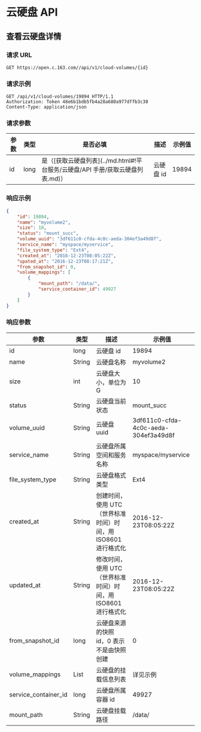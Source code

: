 #  云硬盘 API

## 查看云硬盘详情

### 请求 URL

`GET https://open.c.163.com//api/v1/cloud-volumes/{id}`

### 请求示例

```http
GET /api/v1/cloud-volumes/19894 HTTP/1.1
Authorization: Token 48e6b1bdb5fb4a28a680a977dffb3c30
Content-Type: application/json
```
### 请求参数


| 参数 | 类型 |                                          是否必填                                         |    描述   | 示例值 |
|------|------|-------------------------------------------------------------------------------------------|-----------|--------|
| id   | long | 是（[获取云硬盘列表](../md.html#!平台服务/云硬盘/API 手册/获取云硬盘列表.md)） | 云硬盘 id |  19894 |

### 响应示例

```json
{
    "id": 19894, 
    "name": "myvolume2", 
    "size": 10, 
    "status": "mount_succ", 
    "volume_uuid": "3df611c0-cfda-4c0c-aeda-304ef3a49d8f",
    "service_name": "myspace/myservice", 
    "file_system_type": "Ext4", 
    "created_at": "2016-12-23T08:05:22Z", 
    "upated_at": "2016-12-23T08:17:21Z", 
    "from_snapshot_id": 0, 
    "volume_mappings": [
        {
            "mount_path": "/data/", 
            "service_container_id": 49927
        }
    ]
}
```

### 响应参数

|         参数         |  类型  |                              描述                             |                示例值                |
|----------------------|--------|---------------------------------------------------------------|--------------------------------------|
| id                   | long   | 云硬盘 id                                                     | 19894                                |
| name                 | String | 云硬盘名称                                                    | myvolume2                            |
| size                 | int    | 云硬盘大小，单位为 G                                          | 10                                   |
| status               | String | 云硬盘当前状态                                                | mount_succ                           |
| volume_uuid          | String | 云硬盘 uuid                                                   | 3df611c0-cfda-4c0c-aeda-304ef3a49d8f |
| service_name         | String | 云硬盘所属空间和服务名称                                      | myspace/myservice                    |
| file_system_type     | String | 云硬盘格式类型                                                | Ext4                                 |
| created_at           | String | 创建时间，使用 UTC（世界标准时间）时间，用 ISO8601 进行格式化 | 2016-12-23T08:05:22Z                 |
| updated_at           | String | 修改时间，使用 UTC（世界标准时间）时间，用 ISO8601 进行格式化 | 2016-12-23T08:05:22Z                 |
| from_snapshot_id     | long   | 云硬盘来源的快照 id，0 表示不是由快照创建                     | 0                                    |
| volume_mappings      | List   | 云硬盘的挂载信息列表                                          | 详见示例                             |
| service_container_id | long   | 云硬盘所属容器 id                                             | 49927                                |
| mount_path           | String | 云硬盘挂载路径                                                | /data/                               |

